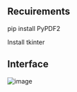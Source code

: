 <H2>Recuirements</H2>
pip install PyPDF2 

Install tkinter 

<H2>Interface</H2>

![image](https://github.com/user-attachments/assets/3b5374ad-52f7-40a0-ad43-e00dccf54379)
